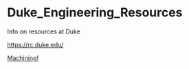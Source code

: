 # Duke_Engineering_Resources
Info on resources at Duke

https://rc.duke.edu/

[Machining!](machining.md.md)
